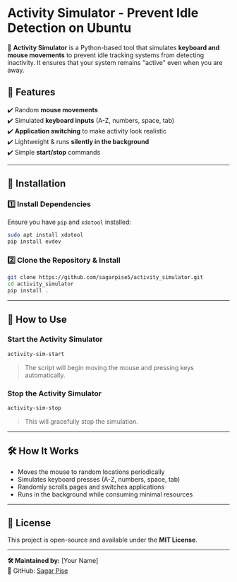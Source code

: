 # Activity Simulator - Prevent Idle Detection on Ubuntu

🚀 **Activity Simulator** is a Python-based tool that simulates **keyboard and mouse movements** to prevent idle tracking systems from detecting inactivity. It ensures that your system remains "active" even when you are away.

## 🔹 Features
✔️ Random **mouse movements**  
✔️ Simulated **keyboard inputs** (A-Z, numbers, space, tab)  
✔️ **Application switching** to make activity look realistic  
✔️ Lightweight & runs **silently in the background**  
✔️ Simple **start/stop** commands  

---

## 🔧 Installation
### 1️⃣ Install Dependencies
Ensure you have `pip` and `xdotool` installed:
```bash
sudo apt install xdotool
pip install evdev
```

### 2️⃣ Clone the Repository & Install
```bash
git clone https://github.com/sagarpise5/activity_simulator.git
cd activity_simulator
pip install .
```

---

## 🚀 How to Use
### **Start the Activity Simulator**  
```bash
activity-sim-start
```
> The script will begin moving the mouse and pressing keys automatically.

### **Stop the Activity Simulator**  
```bash
activity-sim-stop
```
> This will gracefully stop the simulation.

---

## 🛠️ How It Works
- Moves the mouse to random locations periodically  
- Simulates keyboard presses (A-Z, numbers, space, tab)  
- Randomly scrolls pages and switches applications  
- Runs in the background while consuming minimal resources  

---

## 📜 License
This project is open-source and available under the **MIT License**.

---

**🛠 Maintained by:** [Your Name]  
🔗 GitHub: [Sagar Pise](https://github.com/sagarpise5)
